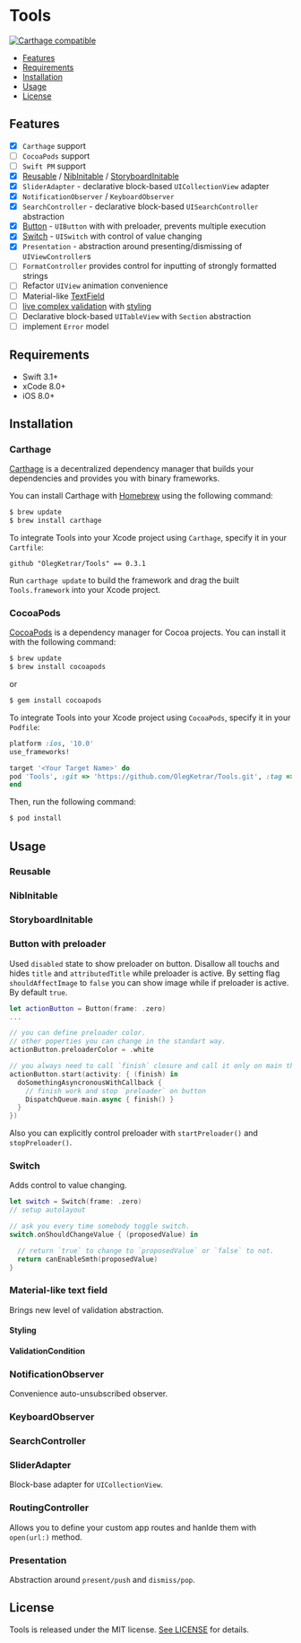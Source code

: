 # Tools

[![Carthage compatible](https://img.shields.io/badge/Carthage-compatible-4BC51D.svg?style=flat)](https://github.com/Carthage/Carthage)

- [Features](#features)
- [Requirements](#requirements)
- [Installation](#instalation)
- [Usage](#usage)
- [License](#license)

## Features

- [x] `Carthage` support
- [ ] `CocoaPods` support
- [ ] `Swift PM` support
- [x] [Reusable](#reusable) / [NibInitable](#nibinitable) / [StoryboardInitable](#storyboardinitiable)
- [x] `SliderAdapter` - declarative block-based `UICollectionView` adapter
- [x] `NotificationObserver` / `KeyboardObserver`
- [x] `SearchController` - declarative block-based `UISearchController` abstraction
- [x] [Button](#button-with-preloader) - `UIButton` with with preloader, prevents multiple execution
- [x] [Switch](#switch) - `UISwitch` with control of value changing
- [x] `Presentation` - abstraction around presenting/dismissing of `UIViewController`s
- [ ] `FormatController` provides control for inputting of strongly formatted strings
- [ ] Refactor `UIView` animation convenience
- [ ] Material-like [TextField](#material-like-text-field)
- [ ] [live complex validation](#validationcondition) with [styling](#styling)
- [ ] Declarative block-based `UITableView` with `Section` abstraction
- [ ] implement `Error` model

## Requirements

- Swift 3.1+
- xCode 8.0+
- iOS 8.0+

## Installation

### Carthage

[Carthage](https://github.com/Carthage/Carthage) is a decentralized dependency manager that builds your dependencies and provides you with binary frameworks.

You can install Carthage with [Homebrew](http://brew.sh/) using the following command:

```bash
$ brew update
$ brew install carthage
```
To integrate Tools into your Xcode project using `Carthage`, specify it in your `Cartfile`:

```ogdl
github "OlegKetrar/Tools" == 0.3.1
```
Run `carthage update` to build the framework and drag the built `Tools.framework` into your Xcode project.

### CocoaPods

[CocoaPods](http://cocoapods.org) is a dependency manager for Cocoa projects. You can install it with the following command:

```bash
$ brew update
$ brew install cocoapods
```

or 

```bash
$ gem install cocoapods
```

To integrate Tools into your Xcode project using `CocoaPods`, specify it in your `Podfile`:

```ruby
platform :ios, '10.0'
use_frameworks!

target '<Your Target Name>' do
pod 'Tools', :git => 'https://github.com/OlegKetrar/Tools.git', :tag => '0.3.1'
end
```

Then, run the following command:

```bash
$ pod install
```

## Usage

### Reusable

### NibInitable

### StoryboardInitable

### Button with preloader
Used `disabled` state to show preloader on button. Disallow all touchs and hides `title` and `attributedTitle`
while preloader is active. By setting flag `shouldAffectImage` to `false` you can show image while if preloader is active.
By default `true`.

```swift
let actionButton = Button(frame: .zero)
...

// you can define preloader color.
// other poperties you can change in the standart way.
actionButton.preloaderColor = .white

// you always need to call `finish` closure and call it only on main thread.
actionButton.start(activity: { (finish) in
  doSomethingAsyncronousWithCallback {
    // finish work and stop `preloader` on button
    DispatchQueue.main.async { finish() }
  }
})
```

Also you can explicitly control preloader with `startPreloader()` and `stopPreloader()`.

### Switch
Adds control to value changing.

```swift
let switch = Switch(frame: .zero)
// setup autolayout

// ask you every time somebody toggle switch.
switch.onShouldChangeValue { (proposedValue) in

  // return `true` to change to `proposedValue` or `false` to not.
  return canEnableSmth(proposedValue)
}
```

### Material-like text field
Brings new level of validation abstraction.

#### Styling

#### ValidationCondition

### NotificationObserver
Convenience auto-unsubscribed observer.

### KeyboardObserver

### SearchController

### SliderAdapter
Block-base adapter for `UICollectionView`.

### RoutingController
Allows you to define your custom app routes and hanlde them with `open(url:)` method.

### Presentation
Abstraction around `present/push` and `dismiss/pop`.

## License

Tools is released under the MIT license. [See LICENSE](LICENSE.md) for details.
